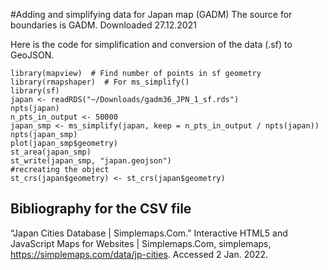 #Adding and simplifying data for Japan map (GADM)
The source for boundaries is GADM. 
Downloaded 27.12.2021

Here is the code for simplification and conversion of the data (.sf) to GeoJSON.
```
library(mapview)  # Find number of points in sf geometry
library(rmapshaper)  # For ms_simplify()
library(sf) 
japan <- readRDS("~/Downloads/gadm36_JPN_1_sf.rds")
npts(japan)
n_pts_in_output <- 50000
japan_smp <- ms_simplify(japan, keep = n_pts_in_output / npts(japan))
npts(japan_smp)
plot(japan_smp$geometry)
st_area(japan_smp)
st_write(japan_smp, "japan.geojson")
#recreating the object
st_crs(japan$geometry) <- st_crs(japan$geometry)
```

## Bibliography for the CSV file
“Japan Cities Database | Simplemaps.Com.” Interactive HTML5 and JavaScript Maps for Websites | Simplemaps.Com, simplemaps, https://simplemaps.com/data/jp-cities. Accessed 2 Jan. 2022.